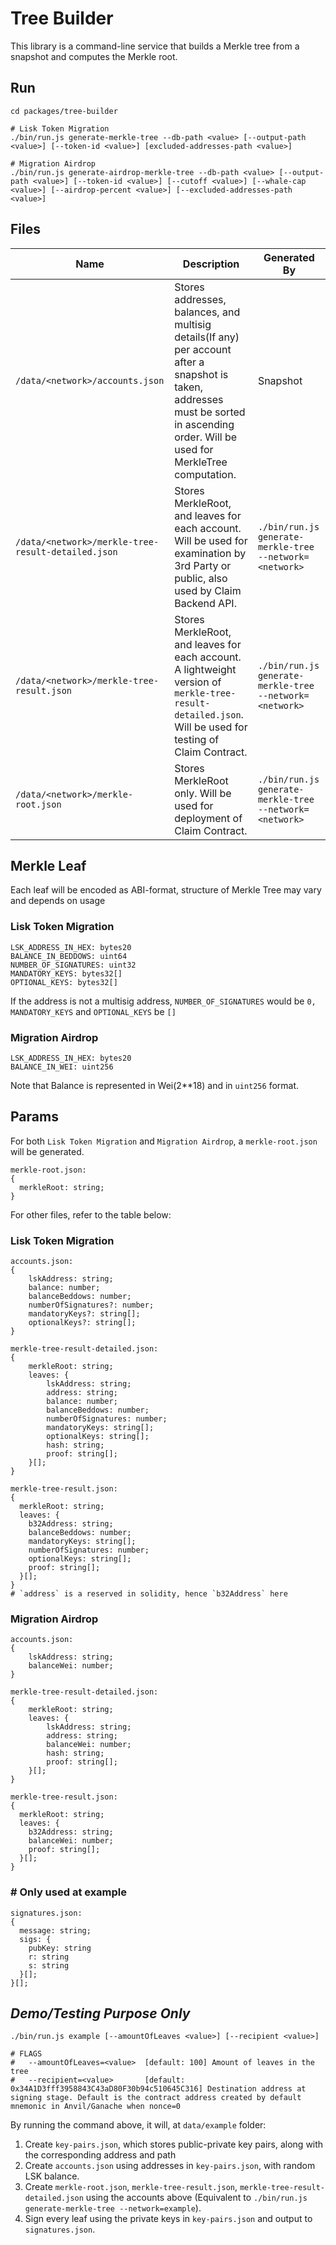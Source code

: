 # Tree Builder

This library is a command-line service that builds a Merkle tree from a snapshot and computes the Merkle root.

## Run

```
cd packages/tree-builder

# Lisk Token Migration
./bin/run.js generate-merkle-tree --db-path <value> [--output-path <value>] [--token-id <value>] [excluded-addresses-path <value>]

# Migration Airdrop
./bin/run.js generate-airdrop-merkle-tree --db-path <value> [--output-path <value>] [--token-id <value>] [--cutoff <value>] [--whale-cap <value>] [--airdrop-percent <value>] [--excluded-addresses-path <value>]
```

## Files

| Name                                               | Description                                                                                                                                                                           | Generated By                                            |
| -------------------------------------------------- | ------------------------------------------------------------------------------------------------------------------------------------------------------------------------------------- | ------------------------------------------------------- |
| `/data/<network>/accounts.json`                    | Stores addresses, balances, and multisig details(If any) per account after a snapshot is taken, addresses must be sorted in ascending order. Will be used for MerkleTree computation. | Snapshot                                                |
| `/data/<network>/merkle-tree-result-detailed.json` | Stores MerkleRoot, and leaves for each account. Will be used for examination by 3rd Party or public, also used by Claim Backend API.                                                  | `./bin/run.js generate-merkle-tree --network=<network>` |
| `/data/<network>/merkle-tree-result.json`          | Stores MerkleRoot, and leaves for each account. A lightweight version of `merkle-tree-result-detailed.json`. Will be used for testing of Claim Contract.                              | `./bin/run.js generate-merkle-tree --network=<network>` |
| `/data/<network>/merkle-root.json`                 | Stores MerkleRoot only. Will be used for deployment of Claim Contract.                                                                                                                | `./bin/run.js generate-merkle-tree --network=<network>` |

## Merkle Leaf

Each leaf will be encoded as ABI-format, structure of Merkle Tree may vary and depends on usage

### Lisk Token Migration

```
LSK_ADDRESS_IN_HEX: bytes20
BALANCE_IN_BEDDOWS: uint64
NUMBER_OF_SIGNATURES: uint32
MANDATORY_KEYS: bytes32[]
OPTIONAL_KEYS: bytes32[]
```

If the address is not a multisig address, `NUMBER_OF_SIGNATURES` would be `0,` `MANDATORY_KEYS` and `OPTIONAL_KEYS` be `[]`

### Migration Airdrop

```
LSK_ADDRESS_IN_HEX: bytes20
BALANCE_IN_WEI: uint256
```

Note that Balance is represented in Wei(2\*\*18) and in `uint256` format.

## Params

For both `Lisk Token Migration` and `Migration Airdrop`, a `merkle-root.json` will be generated.

```
merkle-root.json:
{
  merkleRoot: string;
}
```

For other files, refer to the table below:

### Lisk Token Migration

```
accounts.json:
{
    lskAddress: string;
    balance: number;
    balanceBeddows: number;
    numberOfSignatures?: number;
    mandatoryKeys?: string[];
    optionalKeys?: string[];
}

merkle-tree-result-detailed.json:
{
    merkleRoot: string;
    leaves: {
        lskAddress: string;
        address: string;
        balance: number;
        balanceBeddows: number;
        numberOfSignatures: number;
        mandatoryKeys: string[];
        optionalKeys: string[];
        hash: string;
        proof: string[];
    }[];
}

merkle-tree-result.json:
{
  merkleRoot: string;
  leaves: {
    b32Address: string;
    balanceBeddows: number;
    mandatoryKeys: string[];
    numberOfSignatures: number;
    optionalKeys: string[];
    proof: string[];
  }[];
}
# `address` is a reserved in solidity, hence `b32Address` here
```

### Migration Airdrop

```
accounts.json:
{
    lskAddress: string;
    balanceWei: number;
}

merkle-tree-result-detailed.json:
{
    merkleRoot: string;
    leaves: {
        lskAddress: string;
        address: string;
        balanceWei: number;
        hash: string;
        proof: string[];
    }[];
}

merkle-tree-result.json:
{
  merkleRoot: string;
  leaves: {
    b32Address: string;
    balanceWei: number;
    proof: string[];
  }[];
}
```

### # Only used at example

```
signatures.json:
{
  message: string;
  sigs: {
    pubKey: string
    r: string
    s: string
  }[];
}[];
```

## _Demo/Testing Purpose Only_

```
./bin/run.js example [--amountOfLeaves <value>] [--recipient <value>]

# FLAGS
#   --amountOfLeaves=<value>  [default: 100] Amount of leaves in the tree
#   --recipient=<value>       [default: 0x34A1D3fff3958843C43aD80F30b94c510645C316] Destination address at signing stage. Default is the contract address created by default mnemonic in Anvil/Ganache when nonce=0
```

By running the command above, it will, at `data/example` folder:

1. Create `key-pairs.json`, which stores public-private key pairs, along with the corresponding address and path
2. Create `accounts.json` using addresses in `key-pairs.json`, with random LSK balance.
3. Create `merkle-root.json`, `merkle-tree-result.json`, `merkle-tree-result-detailed.json` using the accounts above (Equivalent to `./bin/run.js generate-merkle-tree --network=example`).
4. Sign every leaf using the private keys in `key-pairs.json` and output to `signatures.json`.

